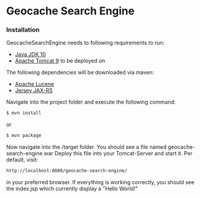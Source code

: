 # Geocache Search Engine
### Installation

GeocacheSearchEngine needs to following requirements to run:
* [Java JDK 10](http://www.oracle.com/technetwork/java/javase/downloads/jdk10-downloads-4416644.html)
* [Apache Tomcat 9](https://tomcat.apache.org/download-90.cgi) to be deployed on 

The following dependencies will be downloaded via maven:
* [Apache Lucene]()
* [Jersey JAX-RS]()

Navigate into the project folder and execute the following command:
```sh
$ mvn install
```
or 
```sh
$ mvn package
```

Now navigate into the /target folder. 
You should see a file named geocache-search-engine.war
Deploy this file into your Tomcat-Server and start it. Per default, visit:
```sh
http://localhost:8080/geocache-search-engine/
```
in your preferred browser. If everything is working correctly, you should see the index.jsp
which currently display a "Hello World!"
